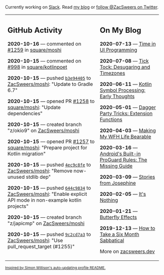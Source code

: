 Currently working on [Slack](https://slack.com/). Read [my blog](https://zacsweers.dev/) or [follow @ZacSweers on Twitter](https://twitter.com/ZacSweers).

<table><tr><td valign="top" width="60%">

## GitHub Activity
<!-- githubActivity starts -->
**2020-10-16** — commented on [#1259](https://github.com/square/moshi/issues/1259#issuecomment-710714141) in [square/moshi](https://api.github.com/repos/square/moshi)

**2020-10-15** — commented on [#998](https://github.com/square/kotlinpoet/issues/998#issuecomment-708907522) in [square/kotlinpoet](https://api.github.com/repos/square/kotlinpoet)

**2020-10-15** — pushed [`b3e94405`](https://github.com/ZacSweers/moshi/commit/b3e94405680f5121506b91ee0dc184534f21f079) to [ZacSweers/moshi](https://api.github.com/repos/ZacSweers/moshi): "Update to Gradle 6.7"

**2020-10-15** — opened PR [#1258](https://api.github.com/repos/square/moshi/pulls/1258) to [square/moshi](https://api.github.com/repos/square/moshi): "Update dependencies"

**2020-10-15** — created branch "z/okio9" on [ZacSweers/moshi](https://api.github.com/repos/ZacSweers/moshi)

**2020-10-15** — opened PR [#1257](https://api.github.com/repos/square/moshi/pulls/1257) to [square/moshi](https://api.github.com/repos/square/moshi): "Prepare project for Kotlin migration"

**2020-10-15** — pushed [`4ec9c8fe`](https://github.com/ZacSweers/moshi/commit/4ec9c8feb96bdb8559a81515983ddb44045f3beb) to [ZacSweers/moshi](https://api.github.com/repos/ZacSweers/moshi): "Remove now-unused stdlib dep"

**2020-10-15** — pushed [`644c9834`](https://github.com/ZacSweers/moshi/commit/644c983484593a572e68f2e3e464edb9394a95d1) to [ZacSweers/moshi](https://api.github.com/repos/ZacSweers/moshi): "Enable explicit API mode in non-example kotlin projects"

**2020-10-15** — created branch "z/japicmp" on [ZacSweers/moshi](https://api.github.com/repos/ZacSweers/moshi)

**2020-10-15** — pushed [`9c2cd7a3`](https://github.com/ZacSweers/moshi/commit/9c2cd7a37b1762527878fd20fc943bb9b6186f3d) to [ZacSweers/moshi](https://api.github.com/repos/ZacSweers/moshi): "Use pull_request_target (#1255)"
<!-- githubActivity ends -->
</td><td valign="top" width="40%">

## On My Blog
<!-- blog starts -->
**2020-07-13** — [Time in UI Programming](https://www.zacsweers.dev/time-in-ui/)

**2020-07-08** — [Tick Tock: Desugaring and Timezones](https://www.zacsweers.dev/ticktock-desugaring-timezones/)

**2020-06-11** — [Kotlin Symbol Processing: Early Thoughts](https://www.zacsweers.dev/kotlin-symbol-processor-early-thoughts/)

**2020-05-01** — [Dagger Party Tricks: Extension Functions](https://www.zacsweers.dev/dagger-party-tricks-extension-functions/)

**2020-04-03** — [Making My WFH Life Bearable](https://www.zacsweers.dev/making-wfh-life-bearable/)

**2020-03-16** — [Android's Built-in ProGuard Rules: The Missing Guide](https://www.zacsweers.dev/android-proguard-rules/)

**2020-03-09** — [Stories from Josephine](https://www.zacsweers.dev/stories-from-josephine/)

**2020-02-05** — [It's Nothing](https://www.zacsweers.dev/its-nothing/)

**2020-01-21** — [Butterfly Effects](https://www.zacsweers.dev/butterfly-effects/)

**2019-12-13** — [How to Take a Six Month Sabbatical](https://www.zacsweers.dev/how-to-take-a-six-month-sabbatical/)
<!-- blog ends -->
More on [zacsweers.dev](https://zacsweers.dev/)
</td></tr></table>

<sub><a href="https://simonwillison.net/2020/Jul/10/self-updating-profile-readme/">Inspired by Simon Willison's auto-updating profile README.</a></sub>